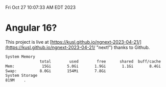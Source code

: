 Fri Oct 27 10:07:33 AM EDT 2023

# Angular 16?


This project is live at [https://kusl.github.io/ngnext-2023-04-21/](https://kusl.github.io/ngnext-2023-04-21/ "next!") thanks to Github.

```bash
System Memory
               total        used        free      shared  buff/cache   available
Mem:            15Gi       5.0Gi       1.9Gi       1.1Gi       8.4Gi       8.8Gi
Swap:          8.0Gi       154Mi       7.8Gi
System Storage
819M	.
